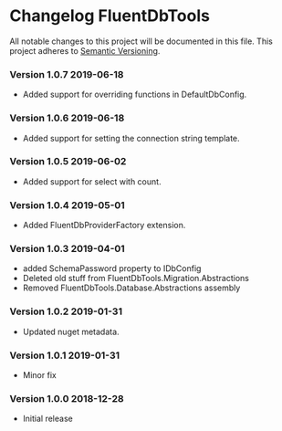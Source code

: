 # Changelog FluentDbTools
All notable changes to this project will be documented in this file.
This project adheres to [Semantic Versioning](http://semver.org/).

<!-- the topmost header version must be set manually in the VERSION file -->
### Version 1.0.7 2019-06-18
 - Added support for overriding functions in DefaultDbConfig.

### Version 1.0.6 2019-06-18
 - Added support for setting the connection string template.

### Version 1.0.5 2019-06-02
 - Added support for select with count.

### Version 1.0.4 2019-05-01
 - Added FluentDbProviderFactory extension.

### Version 1.0.3 2019-04-01
 - added SchemaPassword property to IDbConfig
 - Deleted old stuff from FluentDbTools.Migration.Abstractions 
 - Removed FluentDbTools.Database.Abstractions assembly

### Version 1.0.2 2019-01-31
 - Updated nuget metadata.

### Version 1.0.1 2019-01-31
 - Minor fix

### Version 1.0.0 2018-12-28
 - Initial release
